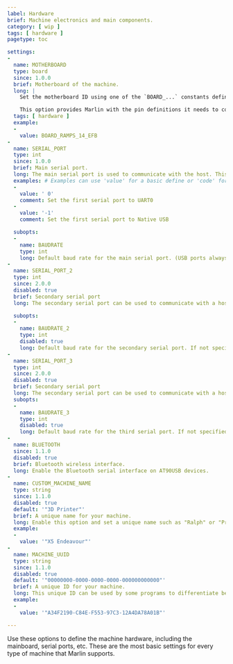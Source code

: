 ```yaml
---
label: Hardware
brief: Machine electronics and main components.
category: [ wip ]
tags: [ hardware ]
pagetype: toc

settings:
-
  name: MOTHERBOARD
  type: board
  since: 1.0.0
  brief: Motherboard of the machine.
  long: |
    Set the motherboard ID using one of the `BOARD_...` constants defined in `boards.h`.

    This option provides Marlin with the pin definitions it needs to control the onboard components and connected peripherals.
  tags: [ hardware ]
  example:
  -
    value: BOARD_RAMPS_14_EFB
-
  name: SERIAL_PORT
  type: int
  since: 1.0.0
  brief: Main serial port.
  long: The main serial port is used to communicate with the host. This is usually the serial port connected to USB.
  examples: # Examples can use 'value' for a basic define or 'code' for a fancier example.
  -
    value: ' 0'
    comment: Set the first serial port to UART0
  -
    value: '-1'
    comment: Set the first serial port to Native USB

  subopts:
  -
    name: BAUDRATE
    type: int
    long: Default baud rate for the main serial port. (USB ports always run at full speed.)
-
  name: SERIAL_PORT_2
  type: int
  since: 2.0.0
  disabled: true
  brief: Secondary serial port
  long: The secondary serial port can be used to communicate with a host, serial controller, or WiFi interface.

  subopts:
  -
    name: BAUDRATE_2
    type: int
    disabled: true
    long: Default baud rate for the secondary serial port. If not specified then `BAUDRATE` is used.
-
  name: SERIAL_PORT_3
  type: int
  since: 2.0.0
  disabled: true
  brief: Secondary serial port
  long: The secondary serial port can be used to communicate with a host, serial controller, or WiFi interface.
  subopts:
  -
    name: BAUDRATE_3
    type: int
    disabled: true
    long: Default baud rate for the third serial port. If not specified then `BAUDRATE` is used.
-
  name: BLUETOOTH
  since: 1.1.0
  disabled: true
  brief: Bluetooth wireless interface.
  long: Enable the Bluetooth serial interface on AT90USB devices.
-
  name: CUSTOM_MACHINE_NAME
  type: string
  since: 1.1.0
  disabled: true
  default: '"3D Printer"'
  brief: A unique name for your machine.
  long: Enable this option and set a unique name such as "Ralph" or "Printy McPrintface" to identify your 3D printer.
  example:
  -
    value: '"X5 Endeavour"'
-
  name: MACHINE_UUID
  type: string
  since: 1.1.0
  disabled: true
  default: '"00000000-0000-0000-0000-000000000000"'
  brief: A unique ID for your machine.
  long: This unique ID can be used by some programs to differentiate between machines.
  example:
  -
    value: '"A34F2190-C84E-F553-97C3-12A4DA78A01B"'

---
```

Use these options to define the machine hardware, including the mainboard, serial ports, etc. These are the most basic settings for every type of machine that Marlin supports.
